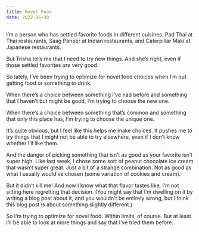 ```yaml
---
title: Novel Food
date: 2022-06-30
---
```


I’m a person who has settled favorite foods in different cuisines. Pad Thai at Thai restaurants, Saag Paneer at Indian restaurants, and Caterpillar Maki at Japanese restaurants.

But Trisha tells me that I need to try new things. And she’s right, even if those settled favorites _are_ very good.

So lately, I’ve been trying to optimize for novel food choices when I’m out getting food or something to drink.

When there’s a choice between something I’ve had before and something that I haven’t but might be good, I’m trying to choose the new one.

When there’s a choice between something that’s common and something that only this place has, I’m trying to choose the unique one.

It’s quite obvious, but I feel like this helps me make choices. It pushes me to try things that I might not be able to try elsewhere, even if I don’t know whether I’ll like them.

And the danger of picking something that isn’t as good as your favorite isn’t super high. Like last week, I chose some sort of peanut chocolate ice cream that wasn’t super great. Just a bit of a strange combination. Not as good as what I usually would’ve chosen (some variation of cookies and cream).

But it didn’t kill me! And now I know what that flavor tastes like. I’m not sitting here regretting that decision. (You might say that I’m dwelling on it by writing a blog post about it, and you wouldn’t be entirely wrong, but I think this blog post is about something slightly different.)

So I’m trying to optimize for novel food. Within limits, of course. But at least I’ll be able to look at more things and say that I’ve tried them before.
